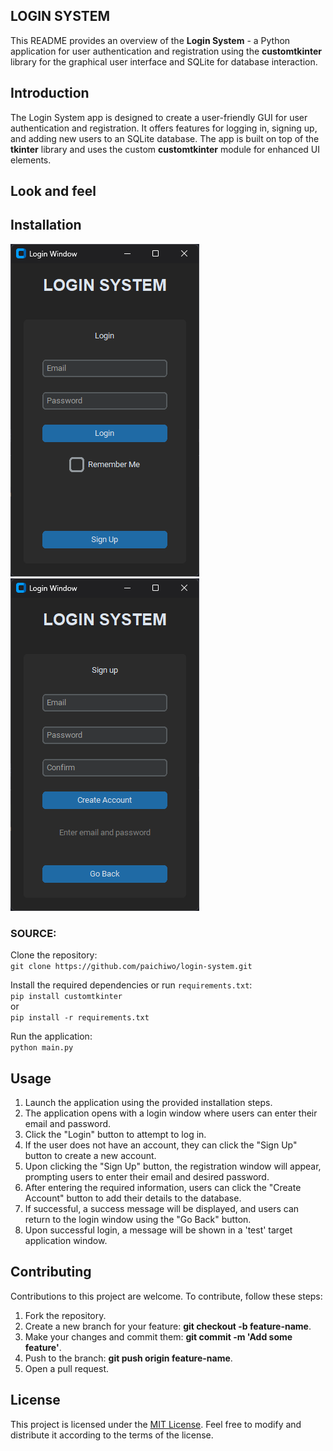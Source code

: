 ## LOGIN SYSTEM

This README provides an overview of the **Login System** - a Python application for user authentication 
and registration using the **customtkinter** library for the graphical user interface and SQLite for database interaction.

## **Introduction**

The Login System app is designed to create a user-friendly GUI for user authentication and registration. 
It offers features for logging in, signing up, and adding new users to an SQLite database. 
The app is built on top of the **tkinter** library and uses the custom **customtkinter** module for enhanced UI elements.

## Look and feel



## **Installation**
![1.png](img/screenshot/1.png)![2.png](img/screenshot/2.png)
### SOURCE:

Clone the repository:  
`git clone https://github.com/paichiwo/login-system.git`

Install the required dependencies or run `requirements.txt`:  
`pip install customtkinter`  
or  
`pip install -r requirements.txt`

Run the application:  
`python main.py`

## **Usage**

1.  Launch the application using the provided installation steps.
2.  The application opens with a login window where users can enter their email and password.
3.  Click the "Login" button to attempt to log in.
4.  If the user does not have an account, they can click the "Sign Up" button to create a new account.
5.  Upon clicking the "Sign Up" button, the registration window will appear, prompting users to enter their email and desired password.
6.  After entering the required information, users can click the "Create Account" button to add their details to the database.
7.  If successful, a success message will be displayed, and users can return to the login window using the "Go Back" button.
8.  Upon successful login, a message will be shown in a 'test' target application window.

## **Contributing**

Contributions to this project are welcome. To contribute, follow these steps:

1.  Fork the repository.
2.  Create a new branch for your feature: **git checkout -b feature-name**.
3.  Make your changes and commit them: **git commit -m 'Add some feature'**.
4.  Push to the branch: **git push origin feature-name**.
5.  Open a pull request.

## **License**

This project is licensed under the [MIT License](LICENSE). Feel free to modify and distribute it according to the terms of the license.